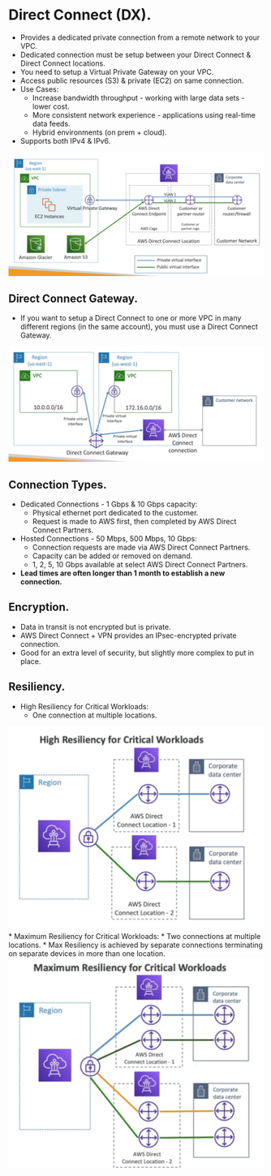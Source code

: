 # **Direct Connect (DX).**

* Provides a dedicated private connection from a remote network to your VPC.
* Dedicated connection must be setup between your Direct Connect & Direct Connect locations.
* You need to setup a Virtual Private Gateway on your VPC.
* Access public resources (S3) & private (EC2) on same connection.
* Use Cases:
    * Increase bandwidth throughput - working with large data sets - lower cost.
    * More consistent network experience - applications using real-time data feeds.
    * Hybrid environments (on prem + cloud).
* Supports both IPv4 & IPv6.

<img src='./images/DirectConnectExample.png'>

## **Direct Connect Gateway.**

* If you want to setup a Direct Connect to one or more VPC in many different regions (in the same account), you must use a Direct Connect Gateway.

<img src='./images/CrossRegionDirectConnect.png'>

## **Connection Types.**

* Dedicated Connections - 1 Gbps & 10 Gbps capacity:
    * Physical ethernet port dedicated to the customer.
    * Request is made to AWS first, then completed by AWS Direct Connect Partners.
* Hosted Connections - 50 Mbps, 500 Mbps, 10 Gbps:
    * Connection requests are made via AWS Direct Connect Partners.
    * Capacity can be added or removed on demand.
    * 1, 2, 5, 10 Gbps available at select AWS Direct Connect Partners.
* **Lead times are often longer than 1 month to establish a new connection.**

## **Encryption.**

* Data in transit is not encrypted but is private.
* AWS Direct Connect + VPN provides an IPsec-encrypted private connection.
* Good for an extra level of security, but slightly more complex to put in place.

## **Resiliency.**

* High Resiliency for Critical Workloads:
    * One connection at multiple locations.
<img src='./images/DirectConnectHighResiliency.png'>
* Maximum Resiliency for Critical Workloads:
    * Two connections at multiple locations.
    * Max Resiliency is achieved by separate connections terminating on separate devices in more than one location.
<img src='./images/DirectConnectMaximumResiliency.png'>